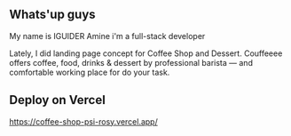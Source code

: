 ## Whats'up guys

My name is IGUIDER Amine i'm a full-stack developer

Lately, I did landing page concept for Coffee Shop and Dessert. Couffeeee offers coffee, food, drinks & dessert by professional barista — and comfortable working place for do your task.

## Deploy on Vercel

https://coffee-shop-psi-rosy.vercel.app/

<!-- npx create-next-app@latest --typescript ./ -->
<!-- https://react-icons.github.io/react-icons/icons?name=ai -->
<!-- https://dribbble.com/shots/19223887-Jacks-Burger-Shop-Landing-Page -->
<!-- https://cdn.dribbble.com/userupload/3358148/file/original-4622898fb425accb276669f05bbb5f67.png?compress=1&resize=752x -->

